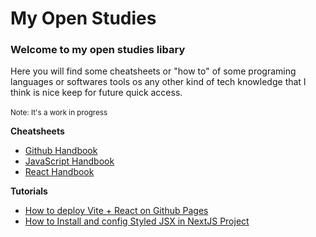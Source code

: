 # My Open Studies
### Welcome to my open studies libary
Here you will find some cheatsheets or "how to" of some programing languages or softwares tools os any other kind of tech knowledge that I think is nice keep for future quick access.
<br><br><small>Note: It's a work in progress</small>

<b> Cheatsheets </b>
- [Github Handbook](./Docs/Handbooks/Github-Handbook.md)
- [JavaScript Handbook](./Docs/Handbooks/JavaScript-Handbook.md)
- [React Handbook](./Docs/Handbooks/React-Handbook.md)

<b> Tutorials </b>
- [How to deploy Vite + React on Github Pages](./Docs/Tutorials/How_to_Deploy_Vite_+_React_on_Github_Pages/README.MD#how-to-deploy-a-vite--react-project-on-github-pages)
- [How to Install and config Styled JSX in NextJS Project](./Docs/Tutorials/How%20to%20Instal%20and%20config%20Styled%20JSX%20on%20a%20NextJS%20Project/)
